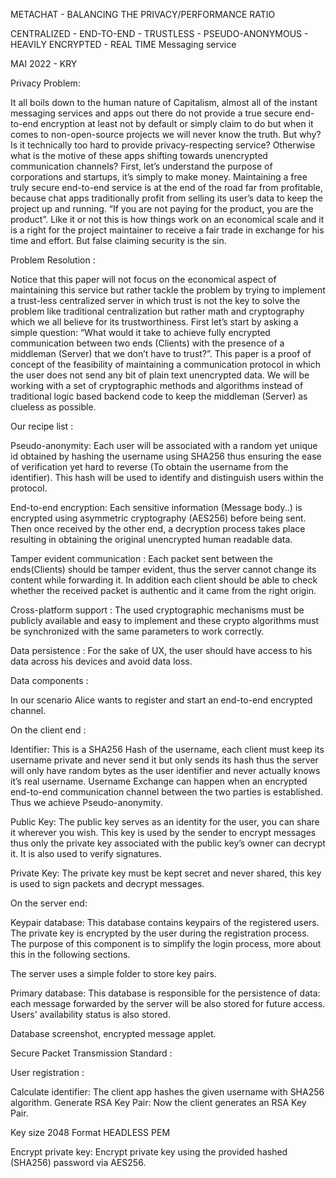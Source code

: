 METACHAT - BALANCING THE PRIVACY/PERFORMANCE RATIO
						
CENTRALIZED - END-TO-END - TRUSTLESS - PSEUDO-ANONYMOUS - HEAVILY ENCRYPTED - REAL TIME
Messaging service

MAI 2022 - KRY






Privacy Problem:

It all boils down to the human nature of Capitalism, almost all of the instant messaging services and apps out there do not provide a true secure end-to-end encryption at least not by default or simply claim to do but when it comes to non-open-source projects we will never know the truth. 
But why? Is it technically too hard to provide privacy-respecting service? Otherwise what is the motive of these apps shifting towards unencrypted communication channels?
First, let’s understand the purpose of corporations and startups, it’s simply to make money. Maintaining a free truly secure end-to-end service is at the end of the road far from profitable, because chat apps traditionally profit from selling its user’s data to keep the project up and running.
“If you are not paying for the product, you are the product”. Like it or not this is how things work on an economical scale and it is a right for the project maintainer to receive a fair trade in exchange for his time and effort. But false claiming security is the sin.

Problem Resolution :

Notice that this paper will not focus on the economical aspect of maintaining this service but rather tackle the problem by trying to implement a trust-less centralized server in which trust is not the key to solve the problem like traditional centralization but rather math and cryptography which we all believe for its trustworthiness. 
First let’s start by asking a simple question:
“What would it take to achieve fully encrypted communication between two ends (Clients) with the presence of a middleman (Server) that we don’t have to trust?”. 
This paper is a proof of concept of the feasibility of maintaining a communication protocol in which the user does not send any bit of plain text unencrypted data.
We will be working with a set of cryptographic methods and algorithms instead of traditional logic based backend code to keep the middleman (Server) as clueless as possible.


Our recipe list :

Pseudo-anonymity:
  Each user will be associated with a random yet unique id obtained by hashing the username using SHA256 thus ensuring the ease of verification yet hard to reverse (To obtain the username from the identifier). This hash will be used to identify and distinguish users within the protocol.

End-to-end encryption:
	Each sensitive information (Message body..) is encrypted using asymmetric cryptography (AES256) before being sent. Then once received by the other end, a decryption process takes place resulting in obtaining the original unencrypted human readable data.

Tamper evident communication :
	Each packet sent between the ends(Clients) should be tamper evident, thus the server cannot change its content while forwarding it. In addition each client should be able to check whether the received packet is authentic and it came from the right origin. 

Cross-platform support :
The used cryptographic mechanisms must be publicly available and easy to implement
and these crypto algorithms must be synchronized with the same parameters to work correctly.

Data persistence :
For the sake of UX, the user should have access to his data across his devices and avoid data loss.




Data components :



In our scenario Alice wants to register and start an end-to-end encrypted channel.

On the client end :

Identifier:
This is a SHA256 Hash of the username, each client must keep its username private and never send it but only sends its hash thus the server will only have random bytes as the user identifier and never actually knows it’s real username. 
Username Exchange can happen when an encrypted end-to-end communication channel between the two parties is established.
Thus we achieve Pseudo-anonymity.

Public Key:
The public key serves as an identity for the user, you can share it wherever you wish. This key is used by the sender to encrypt messages thus only the private key associated with the public key’s owner can decrypt it. It is also used to verify signatures.

Private Key:
The private key must be kept secret and never shared, this key is used to sign packets and decrypt messages. 

On the server end:

Keypair database:
This database contains keypairs of the registered users. The private key is encrypted by the user during the registration process. The purpose of this component is to simplify the login process, more about this in the following sections.

The server uses a simple folder to store key pairs.

Primary database:
This database is responsible for the persistence of data: each message forwarded by the server will be also stored for future access. Users' availability status is also stored.


Database screenshot, encrypted message applet.




Secure Packet Transmission Standard :




User registration :


Calculate identifier:
	The client app hashes the given username with SHA256 algorithm.
Generate RSA Key Pair:
Now the client generates an RSA Key Pair.

Key size
2048
Format
HEADLESS PEM





Encrypt private key:
	Encrypt private key using the provided hashed (SHA256) password via AES256.


